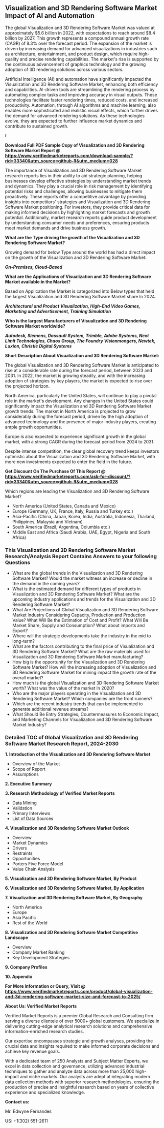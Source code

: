 <h2>Visualization and 3D Rendering Software Market Impact of AI and Automation</h2><p>The global Visualization and 3D Rendering Software Market was valued at approximately $5.6 billion in 2022, with expectations to reach around $8.4 billion by 2027. This growth represents a compound annual growth rate (CAGR) of 8.3% over the forecast period. The expansion of the market is driven by increasing demand for advanced visualizations in industries such as architecture, entertainment, and product design, which require high-quality and precise rendering capabilities. The market's rise is supported by the continuous advancement of graphics technology and the growing adoption of 3D rendering solutions across various sectors.</p><p>Artificial Intelligence (AI) and automation have significantly impacted the Visualization and 3D Rendering Software Market, enhancing both efficiency and capabilities. AI-driven tools are streamlining the rendering process by automating complex tasks and improving accuracy in visual outputs. These technologies facilitate faster rendering times, reduced costs, and increased productivity. Automation, through AI algorithms and machine learning, also enables more sophisticated and realistic visual effects, which further drives the demand for advanced rendering solutions. As these technologies evolve, they are expected to further influence market dynamics and contribute to sustained growth.</p>t</p><p id="" class=""><strong>Download Full PDF Sample Copy of Visualization and 3D Rendering Software Market Report @ <a href="https://www.verifiedmarketreports.com/download-sample/?rid=33340&utm_source=github-R&utm_medium=028" target="_blank">https://www.verifiedmarketreports.com/download-sample/?rid=33340&utm_source=github-R&utm_medium=028</a></strong></p><p>The importance of&nbsp;Visualization and 3D Rendering Software Market research reports lies in their ability to aid strategic planning, helping businesses develop effective strategies by understanding market trends and dynamics. They play a crucial role in risk management by identifying potential risks and challenges, allowing businesses to mitigate them proactively. These reports offer a competitive advantage by providing insights into competitors' strategies and Visualization and 3D Rendering Software Market positioning. For investors, they provide critical data for making informed decisions by highlighting market forecasts and growth potential. Additionally, market research reports guide product development by understanding consumer needs and preferences, ensuring products meet market demands and drive business growth.</p><p><strong>What are the&nbsp;Type driving the growth of the Visualization and 3D Rendering Software Market?</strong></p><p id="" class="">Growing demand for below Type around the world has had a direct impact on the growth of the Visualization and 3D Rendering Software Market:</p><em><strong>On-Premises, Cloud-Based</strong></em></p><strong>What are the&nbsp;Applications&nbsp;of Visualization and 3D Rendering Software Market available in the Market?</strong></p><p id="" class="">Based on Application the Market is categorized into Below types that held the largest Visualization and 3D Rendering Software Market share In 2024.</p><em><strong>Architectural and Product Visualization, High-End Video Games, Marketing and Advertisement, Training Simulation</strong></em></p><strong>Who is the largest Manufacturers of Visualization and 3D Rendering Software Market worldwide?</strong></p><p><em><strong>Autodesk, Siemens, Dassault System, Trimble, Adobe Systems, Next Limit Technologies, Chaos Group, The Foundry Visionmongers, Newtek, Luxion, Christie Digital Systems</strong></em></p><p id="" class=""><strong>Short Description About Visualization and 3D Rendering Software Market:</strong></p><p>The global Visualization and 3D Rendering Software Market is anticipated to rise at a considerable rate during the forecast period, between 2023 and 2031. In 2022, the market is growing steadily, and with the increasing adoption of strategies by key players, the market is expected to rise over the projected horizon.</p><p>North America, particularly the United States, will continue to play a pivotal role in the market's development. Any changes in the United States could significantly impact the Visualization and 3D Rendering Software Market growth trends. The market in North America is projected to grow considerably during the forecast period, driven by the high adoption of advanced technology and the presence of major industry players, creating ample growth opportunities.</p><p>Europe is also expected to experience significant growth in the global market, with a strong CAGR during the forecast period from 2024 to 2031.</p><p>Despite intense competition, the clear global recovery trend keeps investors optimistic about the Visualization and 3D Rendering Software Market, with more new investments expected to enter the field in the future.</p><p id="" class=""><strong>Get Discount On The Purchase Of This Report @ <a href="https://www.verifiedmarketreports.com/ask-for-discount/?rid=33340&utm_source=github-R&utm_medium=028" target="_blank">https://www.verifiedmarketreports.com/ask-for-discount/?rid=33340&utm_source=github-R&utm_medium=028</a></strong></p>Which regions are leading the Visualization and 3D Rendering Software Market?</p><ul><li>North America (United States, Canada and Mexico)</li><li>Europe (Germany, UK, France, Italy, Russia and Turkey etc.)</li><li>Asia-Pacific (China, Japan, Korea, India, Australia, Indonesia, Thailand, Philippines, Malaysia and Vietnam)</li><li>South America (Brazil, Argentina, Columbia etc.)</li><li>Middle East and Africa (Saudi Arabia, UAE, Egypt, Nigeria and South Africa)</li></ul><h3 id="" class="">This Visualization and 3D Rendering Software Market Research/Analysis Report Contains Answers to your following Questions</h3><ul><li>What are the global trends in the Visualization and 3D Rendering Software Market? Would the market witness an increase or decline in the demand in the coming years?</li><li>What is the estimated demand for different types of products in Visualization and 3D Rendering Software Market? What are the upcoming industry applications and trends for the Visualization and 3D Rendering Software Market?</li><li>What Are Projections of Global Visualization and 3D Rendering Software Market Industry Considering Capacity, Production and Production Value? What Will Be the Estimation of Cost and Profit? What Will Be Market Share, Supply and Consumption? What about imports and Export?</li><li>Where will the strategic developments take the industry in the mid to long-term?</li><li>What are the factors contributing to the final price of Visualization and 3D Rendering Software Market? What are the raw materials used for Visualization and 3D Rendering Software Market manufacturing?</li><li>How big is the opportunity for the Visualization and 3D Rendering Software Market? How will the increasing adoption of Visualization and 3D Rendering Software Market for mining impact the growth rate of the overall market?</li><li>How much is the global Visualization and 3D Rendering Software Market worth? What was the value of the market In 2020?</li><li>Who are the major players operating in the Visualization and 3D Rendering Software Market? Which companies are the front runners?</li><li>Which are the recent industry trends that can be implemented to generate additional revenue streams?</li><li>What Should Be Entry Strategies, Countermeasures to Economic Impact, and Marketing Channels for Visualization and 3D Rendering Software Market Industry?</li></ul><h3 id="" class="">Detailed TOC of Global Visualization and 3D Rendering Software Market Research Report, 2024-2030</h3><p id="" class=""><strong>1. Introduction of the Visualization and 3D Rendering Software Market</strong></p><ul><li>Overview of the Market</li><li>Scope of Report</li><li>Assumptions</li></ul><p id="" class=""><strong>2. Executive Summary</strong></p><p id="" class=""><strong>3. Research Methodology of Verified Market Reports</strong></p><ul><li>Data Mining</li><li>Validation</li><li>Primary Interviews</li><li>List of Data Sources</li></ul><p id="" class=""><strong>4. Visualization and 3D Rendering Software Market Outlook</strong></p><ul><li>Overview</li><li>Market Dynamics</li><li>Drivers</li><li>Restraints</li><li>Opportunities</li><li>Porters Five Force Model</li><li>Value Chain Analysis</li></ul><p id="" class=""><strong>5. Visualization and 3D Rendering Software Market, By Product</strong></p><p id="" class=""><strong>6. Visualization and 3D Rendering Software Market, By Application</strong></p><p id="" class=""><strong>7. Visualization and 3D Rendering Software Market, By Geography</strong></p><ul><li>North America</li><li>Europe</li><li>Asia Pacific</li><li>Rest of the World</li></ul><p id="" class=""><strong>8. Visualization and 3D Rendering Software Market Competitive Landscape</strong></p><ul><li>Overview</li><li>Company Market Ranking</li><li>Key Development Strategies</li></ul><p id="" class=""><strong>9. Company Profiles</strong></p><p id="" class=""><strong>10. Appendix</strong></p><p id="" class=""><strong>For More Information or Query, Visit @ <a href="https://www.verifiedmarketreports.com/product/global-visualization-and-3d-rendering-software-market-size-and-forecast-to-2025/" target="_blank">https://www.verifiedmarketreports.com/product/global-visualization-and-3d-rendering-software-market-size-and-forecast-to-2025/</a></strong></p><p id="" class=""><strong>About Us: Verified Market Reports</strong></p><p id="" class="">Verified Market Reports is a premier Global Research and Consulting firm serving a diverse clientele of over 5000+ global customers. We specialize in delivering cutting-edge analytical research solutions and comprehensive information-enriched research studies.</p><p id="" class="">Our expertise encompasses strategic and growth analyses, providing the crucial data and insights required to make informed corporate decisions and achieve key revenue goals.</p><p id="" class="">With a dedicated team of 250 Analysts and Subject Matter Experts, we excel in data collection and governance, utilizing advanced industrial techniques to gather and analyze data across more than 25,000 high-impact and niche markets. Our analysts are adept at integrating modern data collection methods with superior research methodologies, ensuring the production of precise and insightful research based on years of collective experience and specialized knowledge.</p><p id="" class=""><strong>Contact us:</strong></p><p id="" class="">Mr. Edwyne Fernandes</p><p id="" class="">US: +1(302) 551-2611</p>
